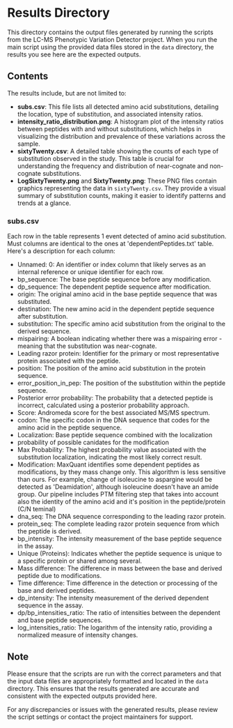 # Results Directory

This directory contains the output files generated by running the scripts from the LC-MS Phenotypic Variation Detector project. When you run the main script using the provided data files stored in the `data` directory, the results you see here are the expected outputs.

## Contents

The results include, but are not limited to:

- **subs.csv**: This file lists all detected amino acid substitutions, detailing the location, type of substitution, and associated intensity ratios.
- **intensity_ratio_distribution.png**: A histogram plot of the intensity ratios between peptides with and without substitutions, which helps in visualizing the distribution and prevalence of these variations across the sample.
- **sixtyTwenty.csv**: A detailed table showing the counts of each type of substitution observed in the study. This table is crucial for understanding the frequency and distribution of near-cognate and non-cognate substitutions.
- **LogSixtyTwenty.png** and **SixtyTwenty.png**: These PNG files contain graphics representing the data in `sixtyTwenty.csv`. They provide a visual summary of substitution counts, making it easier to identify patterns and trends at a glance.

### subs.csv
Each row in the table represents 1 event detected of amino acid substitution. Must columns are identical to the ones at 'dependentPeptides.txt' table.
Here's a description for each column:

- Unnamed: 0: An identifier or index column that likely serves as an internal reference or unique identifier for each row.
- bp_sequence: The base peptide sequence before any modification.
- dp_sequence: The dependent peptide sequence after modification.
- origin: The original amino acid in the base peptide sequence that was substituted.
- destination: The new amino acid in the dependent peptide sequence after substitution.
- substitution: The specific amino acid substitution from the original to the derived sequence.
- mispairing: A boolean indicating whether there was a mispairing error - meaning that the substitution was near-cognate.
- Leading razor protein: Identifier for the primary or most representative protein associated with the peptide.
- position: The position of the amino acid substitution in the protein sequence.
- error_position_in_pep: The position of the substitution within the peptide sequence.
- Posterior error probability: The probability that a detected peptide is incorrect, calculated using a posterior probability approach.
- Score: Andromeda score for the best associated MS/MS spectrum.
- codon: The specific codon in the DNA sequence that codes for the amino acid in the peptide sequence.
- Localization: Base peptide sequence combined with the localization
- probability of possible canidates for the modification
- Max Probability: The highest probability value associated with the substitution localization, indicating the most likely correct result.
- Modification: MaxQuant identifies some dependent peptides as modifications, by they mass change only. This algorithm is less sensitive than ours. For 
example, change of isoleucine to aspargine would be detected as 'Deamidation', although isoleucine doesn't have an amide group. Our pipeline includes PTM filtering step that takes into account also the identity of the amino acid and it's position in the peptide/protein (C/N teminal)
- dna_seq: The DNA sequence corresponding to the leading razor protein.
- protein_seq: The complete leading razor protein sequence from which the peptide is derived.
- bp_intensity: The intensity measurement of the base peptide sequence in the assay.
- Unique (Proteins): Indicates whether the peptide sequence is unique to a specific protein or shared among several.
- Mass difference: The difference in mass between the base and derived peptide due to modifications.
- Time difference: Time difference in the detection or processing of the base and derived peptides.
- dp_intensity: The intensity measurement of the derived dependent sequence in the assay.
- dp/bp_intensities_ratio: The ratio of intensities between the dependent and base peptide sequences.
- log_intensities_ratio: The logarithm of the intensity ratio, providing a normalized measure of intensity changes.

## Note

Please ensure that the scripts are run with the correct parameters and that the input data files are appropriately formatted and located in the `data` directory. This ensures that the results generated are accurate and consistent with the expected outputs provided here.

For any discrepancies or issues with the generated results, please review the script settings or contact the project maintainers for support.
